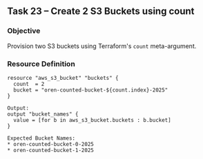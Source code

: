 ## Task 23 – Create 2 S3 Buckets using count

### Objective
Provision two S3 buckets using Terraform's `count` meta-argument.

### Resource Definition
```hcl
resource "aws_s3_bucket" "buckets" {
  count  = 2
  bucket = "oren-counted-bucket-${count.index}-2025"
}

Output:
output "bucket_names" {
  value = [for b in aws_s3_bucket.buckets : b.bucket]
}

Expected Bucket Names:
* oren-counted-bucket-0-2025
* oren-counted-bucket-1-2025


